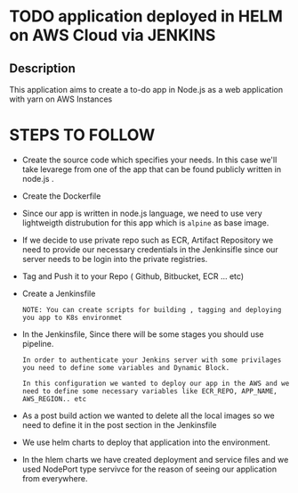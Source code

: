 # TODO application deployed in HELM on AWS Cloud via JENKINS


## Description


This application aims to create a to-do app in Node.js as a web application with yarn on AWS Instances


# STEPS TO FOLLOW

- Create the source code which specifies your needs. In this case we'll take levarege from one of the app that can be found publicly written in node.js .


-  Create the Dockerfile 

-   Since our app is written in node.js language, we need to use very lightweigth distrubution for this app which is  ``` alpine ``` as base image.

-   If we decide to use private repo such as ECR, Artifact Repository we need to provide our necessary credentials in the Jenkinsifle since our server needs to be login into the private registries.
    
-   Tag and Push it to your Repo ( Github, Bitbucket, ECR ... etc)

-   Create a Jenkinsfile

    ``` NOTE: You can create scripts for building , tagging and deploying you app to K8s environmet ```

-   In the Jenkinsfile, Since there will be some stages you should use pipeline. 

        In order to authenticate your Jenkins server with some privilages you need to define some variables and Dynamic Block.

        In this configuration we wanted to deploy our app in the AWS and we need to define some necessary variables like ECR_REPO, APP_NAME, AWS_REGION.. etc

 -  As a post build  action we wanted to delete all the local images so we need to define it in the post section in the Jenkinsfile

 - We use helm charts to deploy that application into the environment.

 -  In the hlem charts we have created deployment and service files and we used NodePort type servivce for the reason of seeing our application from everywhere.








